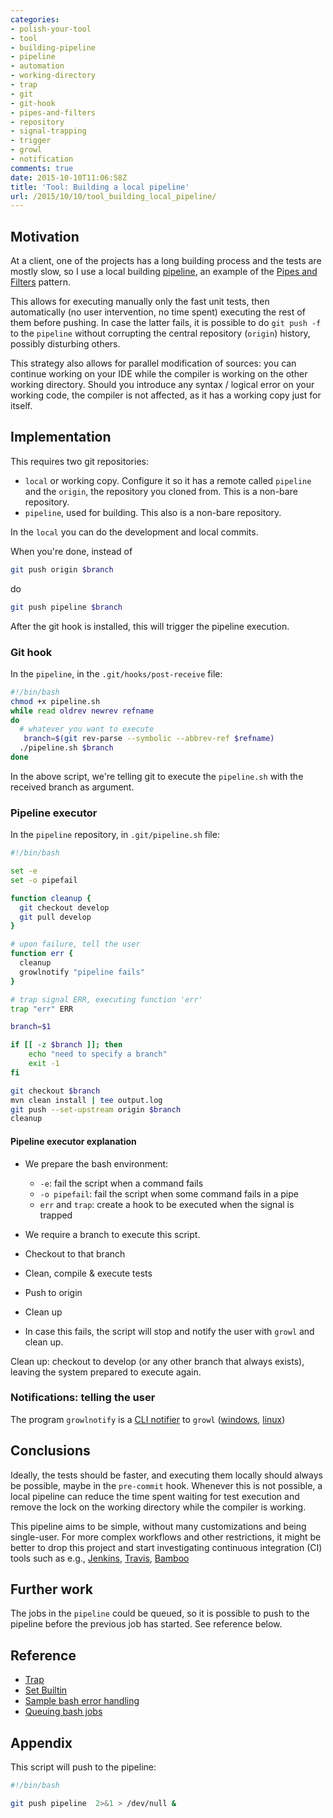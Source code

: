 ```yaml
---
categories:
- polish-your-tool
- tool
- building-pipeline
- pipeline
- automation
- working-directory
- trap
- git
- git-hook
- pipes-and-filters
- repository
- signal-trapping
- trigger
- growl
- notification
comments: true
date: 2015-10-10T11:06:58Z
title: 'Tool: Building a local pipeline'
url: /2015/10/10/tool_building_local_pipeline/
---
```


## Motivation

At a client, one of the projects has a long building process and the tests are mostly slow, so I use a local building [pipeline][wiki-pipeline], an example of the [Pipes and Filters][pipes-and-filters] pattern.

This allows for executing manually only the fast unit tests, then automatically (no user intervention, no time spent) executing the rest of them before pushing. In case the latter fails, it is possible to do ``git push -f`` to the ``pipeline`` without corrupting the central repository (``origin``) history, possibly disturbing others.

This strategy also allows for parallel modification of sources: you can continue working on your IDE while the compiler is working on the other working directory. Should you introduce any syntax / logical error on your working code, the compiler is not affected, as it has a working copy just for itself.

## Implementation

This requires two git repositories:

  * ``local`` or working copy. Configure it so it has a remote called ``pipeline`` and the ``origin``, the repository you cloned from. This is a non-bare repository.
  * ``pipeline``, used for building. This also is a non-bare repository.

In the ``local`` you can do the development and local commits.

When you're done, instead of

```bash
git push origin $branch
```
do

```bash
git push pipeline $branch
```

After the git hook is installed, this will trigger the pipeline execution.


### Git hook

In the ``pipeline``, in the ``.git/hooks/post-receive`` file:

```bash
#!/bin/bash
chmod +x pipeline.sh
while read oldrev newrev refname
do
  # whatever you want to execute
   branch=$(git rev-parse --symbolic --abbrev-ref $refname)
  ./pipeline.sh $branch
done
```

In the above script, we're telling git to execute the ``pipeline.sh`` with the received branch as argument.

### Pipeline executor

In the ``pipeline`` repository, in ``.git/pipeline.sh`` file:

```bash
#!/bin/bash

set -e
set -o pipefail

function cleanup {
  git checkout develop
  git pull develop
}

# upon failure, tell the user
function err {
  cleanup
  growlnotify "pipeline fails"
}

# trap signal ERR, executing function 'err'
trap "err" ERR

branch=$1

if [[ -z $branch ]]; then
    echo "need to specify a branch"
    exit -1
fi

git checkout $branch
mvn clean install | tee output.log
git push --set-upstream origin $branch
cleanup
```

#### Pipeline executor explanation

* We prepare the bash environment:

    * ``-e``: fail the script when a command fails
    * ``-o pipefail``: fail the script when some command fails in a pipe
    * ``err`` and ``trap``: create a hook to be executed when the signal is trapped

* We require a branch to execute this script.
* Checkout to that branch
* Clean, compile & execute tests 
* Push to origin
* Clean up
* In case this fails, the script will stop and notify the user with ``growl`` and clean up.

Clean up: checkout to develop (or any other branch that always exists), leaving the system prepared to execute again.

### Notifications: telling the user

The program ``growlnotify`` is a [CLI notifier][growlnotify] to ``growl`` ([windows][growl-for-windows], [linux][growl-for-linux])

## Conclusions

Ideally, the tests should be faster, and executing them locally should always be possible, maybe in the ``pre-commit`` hook. Whenever this is not possible, a local pipeline can reduce the time spent waiting for test execution and remove the lock on the working directory while the compiler is working.

This pipeline aims to be simple, without many customizations and being single-user. For more complex workflows and other restrictions, it might be better to drop this project and start investigating continuous integration (CI) tools such as e.g., [Jenkins][jenkins], [Travis][travis], [Bamboo][bamboo]

## Further work

The jobs in the ``pipeline`` could be queued, so it is possible to push to the pipeline before the previous job has started. See reference below.

## Reference

  * [Trap](http://tldp.org/LDP/Bash-Beginners-Guide/html/sect_12_02.html)
  * [Set Builtin](https://www.gnu.org/software/bash/manual/html_node/The-Set-Builtin.html#The-Set-Builtin)
  * [Sample bash error handling](http://idolinux.blogspot.com/2008/08/bash-script-error-handling.html)
  * [Queuing bash jobs][queue-jobs-bash]


## Appendix

This script will push to the pipeline:

```bash
#!/bin/bash

git push pipeline  2>&1 > /dev/null &
```


[growl-for-windows]: http://www.growlforwindows.com/gfw/default.aspx
[growl-for-linux]: http://mattn.github.io/growl-for-linux/
[growlnotify]: http://www.growlforwindows.com/gfw/help/growlnotify.aspx
[wiki-pipeline]: https://en.wikipedia.org/wiki/Pipeline_(software)
[pipes-and-filters]: https://msdn.microsoft.com/library/dn568100.aspx
[queue-jobs-bash]: http://superuser.com/questions/220364/how-to-run-commands-as-in-a-queue
[jenkins]: https://jenkins-ci.org/
[travis]: https://travis-ci.org/
[bamboo]: https://atlassian.com/software/bamboo